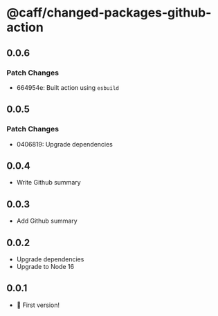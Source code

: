 # @caff/changed-packages-github-action

## 0.0.6

### Patch Changes

- 664954e: Built action using `esbuild`

## 0.0.5

### Patch Changes

- 0406819: Upgrade dependencies

## 0.0.4

- Write Github summary

## 0.0.3

- Add Github summary

## 0.0.2

- Upgrade dependencies
- Upgrade to Node 16

## 0.0.1

- :tada: First version!
